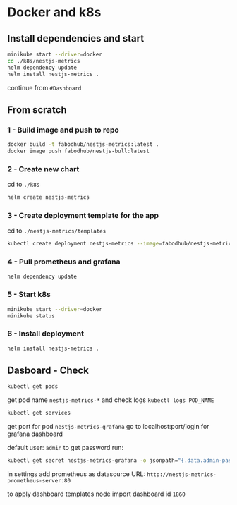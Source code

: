 # Docker and k8s

## Install dependencies and start

```bash
minikube start --driver=docker
cd ./k8s/nestjs-metrics
helm dependency update
helm install nestjs-metrics .
```

continue from `#Dashboard`

## From scratch

### 1 - Build image and push to repo

```bash
docker build -t fabodhub/nestjs-metrics:latest .
docker image push fabodhub/nestjs-bull:latest
```

### 2 - Create new chart

cd to `./k8s`

```bash
helm create nestjs-metrics
```

### 3 - Create deployment template for the app

cd to `./nestjs-metrics/templates`

```bash
kubectl create deployment nestjs-metrics --image=fabodhub/nestjs-metrics:latest --port 3000 --dry-run=client -o yaml > deployment.yaml
```

### 4 - Pull prometheus and grafana

```bash
helm dependency update
```

### 5 - Start k8s

```bash
minikube start --driver=docker
minikube status
```

### 6 - Install deployment

```bash
helm install nestjs-metrics .
```

## Dasboard - Check

```bash
kubectl get pods
```

get pod name `nestjs-metrics-*` and check logs `kubectl logs POD_NAME`


```bash
kubectl get services
```

get port for pod `nestjs-metrics-grafana` go to localhost:port/login for grafana dashboard

default user: `admin` to get password run:

```bash
kubectl get secret nestjs-metrics-grafana -o jsonpath="{.data.admin-password}" | base64 --decode ; echo
```

in settings add prometheus as datasource URL: `http://nestjs-metrics-prometheus-server:80`

to apply dashboard templates [node](https://grafana.com/grafana/dashboards/1860-node-exporter-full/) import dashboard id `1860`
